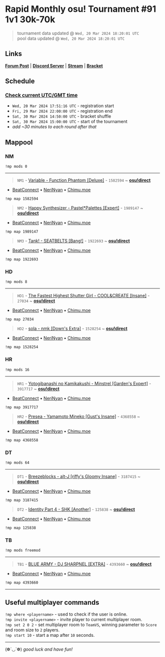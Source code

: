 # Rapid Monthly osu! Tournament #91 1v1 30k-70k

> tournament data updated @ `Wed, 20 Mar 2024 18:20:01 UTC`  
> pool data updated @ `Wed, 20 Mar 2024 18:20:01 UTC`

## Links

[**Forum Post**](https://osu.ppy.sh/community/forums/topics/1899246) | [**Discord Server**](https://discord.gg/9sKe7nF) | [**Stream**](https://www.twitch.tv/rapid_tournaments) | [**Bracket**](https://challonge.com/rmosutourney91)

## Schedule

### [**Check current UTC/GMT time**](https://www.utctime.net)

- `Wed, 20 Mar 2024 17:51:16 UTC` - registration start
- `Fri, 29 Mar 2024 22:00:00 UTC` - registration end
- `Sat, 30 Mar 2024 14:50:00 UTC` - bracket shuffle
- `Sat, 30 Mar 2024 15:00:00 UTC` - start of the tournament
- _add ~30 minutes to each round after that_


## Mappool


### NM

```
!mp mods 0
```

---


> `NM1` - [Variable - Function Phantom [Deluxe]](https://osu.ppy.sh/beatmapset/751774) - `1582594` ~ [**osu!direct**](osu://b/1582594)

- [BeatConnect](https://beatconnect.io/b/751774) • [NeriNyan](https://api.nerinyan.moe/d/751774) • [Chimu.moe](https://api.chimu.moe/v1/download/751774)

```
!mp map 1582594
```


> `NM2` - [Happy Synthesizer - Pastel*Palettes [Expert]](https://osu.ppy.sh/beatmapset/932654) - `1989147` ~ [**osu!direct**](osu://b/1989147)

- [BeatConnect](https://beatconnect.io/b/932654) • [NeriNyan](https://api.nerinyan.moe/d/932654) • [Chimu.moe](https://api.chimu.moe/v1/download/932654)

```
!mp map 1989147
```


> `NM3` - [Tank! - SEATBELTS [Bang!]](https://osu.ppy.sh/beatmapset/801747) - `1922693` ~ [**osu!direct**](osu://b/1922693)

- [BeatConnect](https://beatconnect.io/b/801747) • [NeriNyan](https://api.nerinyan.moe/d/801747) • [Chimu.moe](https://api.chimu.moe/v1/download/801747)

```
!mp map 1922693
```


### HD

```
!mp mods 8
```

---


> `HD1` - [The Fastest Highest Shutter Girl - COOL&amp;CREATE [Insane]](https://osu.ppy.sh/beatmapset/5561) - `27034` ~ [**osu!direct**](osu://b/27034)

- [BeatConnect](https://beatconnect.io/b/5561) • [NeriNyan](https://api.nerinyan.moe/d/5561) • [Chimu.moe](https://api.chimu.moe/v1/download/5561)

```
!mp map 27034
```


> `HD2` - [sola - nmk [Down&#39;s Extra]](https://osu.ppy.sh/beatmapset/723024) - `1528254` ~ [**osu!direct**](osu://b/1528254)

- [BeatConnect](https://beatconnect.io/b/723024) • [NeriNyan](https://api.nerinyan.moe/d/723024) • [Chimu.moe](https://api.chimu.moe/v1/download/723024)

```
!mp map 1528254
```


### HR

```
!mp mods 16
```

---


> `HR1` - [Yotogibanashi no Kamikakushi - Minstrel [Garden&#39;s Expert]](https://osu.ppy.sh/beatmapset/1900605) - `3917717` ~ [**osu!direct**](osu://b/3917717)

- [BeatConnect](https://beatconnect.io/b/1900605) • [NeriNyan](https://api.nerinyan.moe/d/1900605) • [Chimu.moe](https://api.chimu.moe/v1/download/1900605)

```
!mp map 3917717
```


> `HR2` - [Presea - Yamamoto Mineko [Gust&#39;s Insane]](https://osu.ppy.sh/beatmapset/2082024) - `4368558` ~ [**osu!direct**](osu://b/4368558)

- [BeatConnect](https://beatconnect.io/b/2082024) • [NeriNyan](https://api.nerinyan.moe/d/2082024) • [Chimu.moe](https://api.chimu.moe/v1/download/2082024)

```
!mp map 4368558
```


### DT

```
!mp mods 64
```

---


> `DT1` - [Breezeblocks - alt-J [riffy&#39;s Gloomy Insane]](https://osu.ppy.sh/beatmapset/1415502) - `3187415` ~ [**osu!direct**](osu://b/3187415)

- [BeatConnect](https://beatconnect.io/b/1415502) • [NeriNyan](https://api.nerinyan.moe/d/1415502) • [Chimu.moe](https://api.chimu.moe/v1/download/1415502)

```
!mp map 3187415
```


> `DT2` - [Identity Part 4 - SHK [Another]](https://osu.ppy.sh/beatmapset/39428) - `125838` ~ [**osu!direct**](osu://b/125838)

- [BeatConnect](https://beatconnect.io/b/39428) • [NeriNyan](https://api.nerinyan.moe/d/39428) • [Chimu.moe](https://api.chimu.moe/v1/download/39428)

```
!mp map 125838
```


### TB

```
!mp mods freemod
```

---


> `TB1` - [BLUE ARMY - DJ SHARPNEL [EXTRA]](https://osu.ppy.sh/beatmapset/2076193) - `4393660` ~ [**osu!direct**](osu://b/4393660)

- [BeatConnect](https://beatconnect.io/b/2076193) • [NeriNyan](https://api.nerinyan.moe/d/2076193) • [Chimu.moe](https://api.chimu.moe/v1/download/2076193)

```
!mp map 4393660
```


---


## Useful multiplayer commands

`!mp where <playername>` - used to check if the user is online.  
`!mp invite <playername>` - invite player to current multiplayer room.  
`!mp set 2 0 2` - set multiplayer room to `TeamVS`, winning parameter to `Score` and room size to `2` players.  
`!mp start 10` - start a map after `10` seconds.

---

(❁´◡`❁) _good luck and have fun!_
